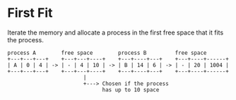 # First Fit

Iterate the memory and allocate a process in the first free space that it fits the process.

```
process A        free space        process B         free space
+---+---+---+    +---+---+----+    +---+----+---+    +---+----+------+
| A | 0 | 4 | -> | - | 4 | 10 | -> | B | 14 | 6 | -> | - | 20 | 1004 |
+---+---+---+    +---+---+----+    +---+----+---+    +---+----+------+
                        |
                        +---> Chosen if the process
                              has up to 10 space
```
